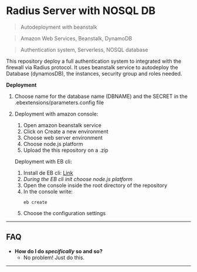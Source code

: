 # Radius Server with NOSQL DB

> Autodeployment with beanstalk

> Amazon Web Services, Beanstalk, DynamoDB

> Authentication system, Serverless, NOSQL database

This repository deploy a full authentication system to integrated with the firewall via Radius protocol. It uses beanstalk service to autodeploy the Database (dynamosDB), the instances, security group and roles needed. 

**Deployment**

1. Choose name for the database name (DBNAME) and the SECRET in the .ebextensions/parameters.config file

2. Deployment with amazon console:
    1. Open amazon beanstalk service
    2. Click on Create a new environment
    3. Choose web server environment
    4. Choose node.js platform
    5. Upload the this repository on a .zip

   Deployment with EB cli:
    1. Install de EB cli: [Link](https://docs.aws.amazon.com/es_es/elasticbeanstalk/latest/dg/eb-cli3.html)
    2. *During the EB cli init choose node.js platform*
    3. Open the console inside the root directory of the repository
    4. In the console write:
        ```
        eb create
        ```
    5. Choose the configuration settings


---

## FAQ

- **How do I do *specifically* so and so?**
    - No problem! Just do this.

---